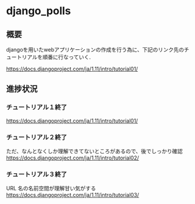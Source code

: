 # django_polls

## 概要

djangoを用いたwebアプリケーションの作成を行う為に、下記のリンク先のチュートリアルを順番に行なっていく.

https://docs.djangoproject.com/ja/1.11/intro/tutorial01/

## 進捗状況
### チュートリアル１終了
https://docs.djangoproject.com/ja/1.11/intro/tutorial01/

### チュートリアル２終了
ただ、なんとなくしか理解できてないところがあるので、後でしっかり確認
https://docs.djangoproject.com/ja/1.11/intro/tutorial02/ 

### チュートリアル３終了
URL 名の名前空間が理解甘い気がする
https://docs.djangoproject.com/ja/1.11/intro/tutorial03/
